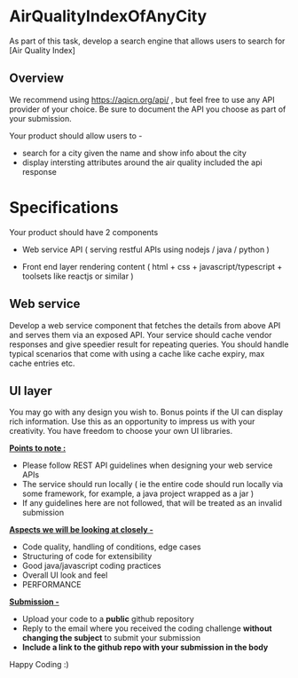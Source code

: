 # AirQualityIndexOfAnyCity
As part of this task, develop a search engine that allows users to search for [Air Quality Index]

## Overview
We recommend using https://aqicn.org/api/ , but feel free to use any API provider of your choice. Be sure to document the API you choose as part of your submission.

Your product should allow users to -
- search for a city given the name and show info about the city
- display intersting attributes around the air quality included the api response

# Specifications

Your product should have 2 components

- Web service API ( serving restful APIs using nodejs / java / python )

- Front end layer rendering content ( html + css + javascript/typescript + toolsets like reactjs or similar )

## Web service

Develop a web service component that fetches the details from above API and serves them via an exposed API. Your service should cache vendor responses and give speedier result for repeating queries. You should handle typical scenarios that come with using a cache like cache expiry, max cache entries etc.

## UI layer
You may go with any design you wish to. Bonus points if the UI can display rich information. Use this as an opportunity to impress us with your creativity. You have freedom to choose your own UI libraries.


<strong><u>Points to note :</u></strong>
- Please follow REST API guidelines when designing your web service APIs
- The service should run locally ( ie the entire code should run locally via some framework, for example, a java project wrapped as a jar )
- If any guidelines here are not followed, that will be treated as an invalid submission


<strong><u>Aspects we will be looking at closely -</u></strong>
- Code quality, handling of conditions, edge cases
- Structuring of code for extensibility
- Good java/javascript coding practices
- Overall UI look and feel
- PERFORMANCE

<strong><u>Submission -</u></strong>
- Upload your code to a <strong>public</strong> github repository
- Reply to the email where you received the coding challenge <strong> without changing the subject</strong> to submit your submission
- <strong>Include a link to the github repo with your submission in the body</strong>


Happy Coding :)
